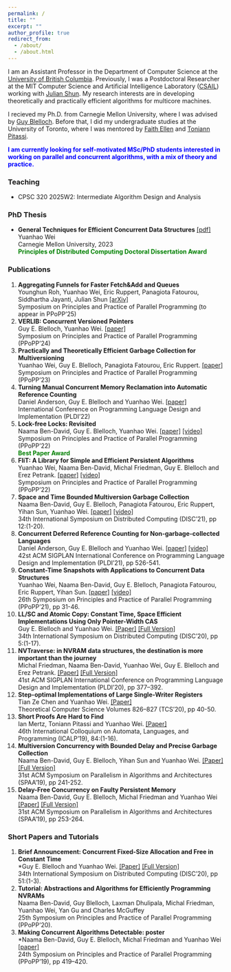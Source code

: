 ```yaml
---
permalink: /
title: ""
excerpt: ""
author_profile: true
redirect_from: 
  - /about/
  - /about.html
---
```


I am an Assistant Professor in the Department of Computer Science at the [University of British Columbia](https://www.ubc.ca/). Previously, I was a Postdoctoral Researcher at the MIT
Computer Science and Artificial Intelligence Laboratory ([CSAIL](https://www.csail.mit.edu/)) working with [Julian Shun](https://people.csail.mit.edu/jshun/). My research interests are in developing theoretically and practically efficient algorithms for multicore machines.

I recieved my Ph.D. from Carnegie Mellon University, where I was advised by [Guy Blelloch](http://www.cs.cmu.edu/~guyb/). Before that, I did my undergraduate studies at the University of Toronto, where I was mentored by [Faith Ellen](https://www.cs.toronto.edu/~faith/) and [Toniann Pitassi](https://www.cs.columbia.edu/~toni/).

<!-- v2: My research interests are in developing high-performance concurrent algorithms for modern computer systems.
My research has focused on designing general, easy-to-use, and efficient techniques for concurrent programming. -->

<!-- My research interests are in developing high-performance algorithms for modern computer systems. -->

<span style="color:blue">**I am currently looking for self-motivated MSc/PhD students interested in working on parallel and concurrent algorithms, with a mix of theory and practice.**</span>

<!-- v1: I am broadly interested in developing theoretically and practically efficient algorithms for modern computer systems.
My current research has focused on designing general, easy-to-use, and efficient techniques for concurrent programming. -->

### Teaching

 - CPSC 320 2025W2: Intermediate Algorithm Design and Analysis

### PhD Thesis

 - **General Techniques for Efficient Concurrent Data Structures** [[pdf]](https://kilthub.cmu.edu/articles/thesis/General_Techniques_for_Efficient_Concurrent_Data_Structures/23739501)\
Yuanhao Wei\
Carnegie Mellon University, 2023\
<span style="color:green">**Principles of Distributed Computing Doctoral Dissertation Award**</span>

### Publications

1. **Aggregating Funnels for Faster Fetch&Add and Queues**\
Younghun Roh, Yuanhao Wei, Eric Ruppert, Panagiota Fatourou, Siddhartha Jayanti, Julian Shun [[arXiv]](https://arxiv.org/abs/2411.14420)\
Symposium on Principles and Practice of Parallel Programming (to appear in PPoPP’25) 
2. **VERLIB: Concurrent Versioned Pointers**\
Guy E. Blelloch, Yuanhao Wei. [[paper]](https://dl.acm.org/doi/10.1145/3627535.3638501)\
Symposium on Principles and Practice of Parallel Programming (PPoPP’24)
3. **Practically and Theoretically Efficient Garbage Collection for Multiversioning**\
Yuanhao Wei, Guy E. Blelloch, Panagiota Fatourou, Eric Ruppert. [[paper]](https://dl.acm.org/doi/abs/10.1145/3572848.3577508)\
Symposium on Principles and Practice of Parallel Programming (PPoPP’23)
4. **Turning Manual Concurrent Memory Reclamation into Automatic Reference Counting**\
Daniel Anderson, Guy E. Blelloch and Yuanhao Wei. [[paper]](https://dl.acm.org/doi/abs/10.1145/3519939.3523730)\
International Conference on Programming Language Design and Implementation (PLDI’22)
5. **Lock-free Locks: Revisited**\
Naama Ben-David, Guy E. Blelloch, Yuanhao Wei. [[paper]](https://dl.acm.org/doi/abs/10.1145/3503221.3508433) [[video]](https://www.youtube.com/watch?v=1bH0yy6Wo4w&ab_channel=PPoPP22)\
Symposium on Principles and Practice of Parallel Programming (PPoPP’22) \
<span style="color:green">**Best Paper Award**</span>
6. **FliT: A Library for Simple and Efficient Persistent Algorithms**\
Yuanhao Wei, Naama Ben-David, Michal Friedman, Guy E. Blelloch and Erez Petrank. [[paper]](https://dl.acm.org/doi/abs/10.1145/3503221.3508436) [[video]](https://www.youtube.com/watch?v=qgBVOUdpx3E&ab_channel=PPoPP22)\
Symposium on Principles and Practice of Parallel Programming (PPoPP’22)
7. **Space and Time Bounded Multiversion Garbage Collection**\
Naama Ben-David, Guy E. Blelloch, Panagiota Fatourou, Eric Ruppert, Yihan Sun, Yuanhao Wei. [[paper]](https://drops.dagstuhl.de/opus/volltexte/2021/14814/) [[video]](https://www.youtube.com/watch?v=mU3JZdvapBc&ab_channel=PODC%E2%80%93DISC) \
34th International Symposium on Distributed Computing (DISC’21), pp 12:(1-20).
8. **Concurrent Deferred Reference Counting for Non-garbage-collected Languages** \
Daniel Anderson, Guy E. Blelloch and Yuanhao Wei. [[paper]](https://dl.acm.org/doi/10.1145/3453483.3454060) [[video]](https://www.pldi21.org/poster_pldi.180.html#tab-extended) \
42st ACM SIGPLAN International Conference on Programming Language Design and Implementation (PLDI’21), pp 526-541.
9. **Constant-Time Snapshots with Applications to Concurrent Data Structures** \
Yuanhao Wei, Naama Ben-David, Guy E. Blelloch, Panagiota Fatourou, Eric Ruppert, Yihan Sun. [[paper]](https://dl.acm.org/doi/10.1145/3437801.3441602) [[video]](https://www.youtube.com/watch?v=k4MoXSuKKAE&ab_channel=PPoPP2021) \
26th Symposium on Principles and Practice of Parallel Programming (PPoPP’21), pp 31-46.
10. **LL/SC and Atomic Copy: Constant Time, Space Efficient Implementations Using Only Pointer-Width CAS**\
Guy E. Blelloch and Yuanhao Wei. [[Paper]](https://drops.dagstuhl.de/opus/volltexte/2020/13083/) [[Full Version]](https://arxiv.org/abs/1911.09671)\
34th International Symposium on Distributed Computing (DISC’20), pp 5:(1-17).
11. **NVTraverse: in NVRAM data structures, the destination is more important than the journey**\
Michal Friedman, Naama Ben-David, Yuanhao Wei, Guy E. Blelloch and Erez Petrank. [[Paper]](https://dl.acm.org/doi/10.1145/3385412.3386031) [[Full Version]](https://arxiv.org/abs/2004.02841)\
41st ACM SIGPLAN International Conference on Programming Language Design and Implementation (PLDI’20), pp 377–392.
12. **Step-optimal Implementations of Large Single-Writer Registers** \
Tian Ze Chen and Yuanhao Wei. [[Paper]](https://www.sciencedirect.com/science/article/pii/S0304397520302103?via%3Dihub)\
Theoretical Computer Science Volumes 826–827 (TCS’20), pp 40-50.
13. **Short Proofs Are Hard to Find**\
Ian Mertz, Toniann Pitassi and Yuanhao Wei. [[Paper]](https://drops.dagstuhl.de/opus/volltexte/2019/10660/)\
46th International Colloquium on Automata, Languages, and Programming (ICALP’19), 84:(1-16).
14. **Multiversion Concurrency with Bounded Delay and Precise Garbage Collection**\
Naama Ben-David, Guy E. Blelloch, Yihan Sun and Yuanhao Wei. [[Paper]](https://dl.acm.org/doi/10.1145/3323165.3323185) [[Full Version]](https://arxiv.org/abs/1803.08617)\
31st ACM Symposium on Parallelism in Algorithms and Architectures (SPAA’19), pp 241-252.
14. **Delay-Free Concurrency on Faulty Persistent Memory**\
Naama Ben-David, Guy E. Blelloch, Michal Friedman and Yuanhao Wei [[Paper]](https://dl.acm.org/doi/10.1145/3323165.3323187) [[Full Version]](https://arxiv.org/abs/1806.04780)\
31st ACM Symposium on Parallelism in Algorithms and Architectures (SPAA’19), pp 253-264.

### Short Papers and Tutorials

1. **Brief Announcement: Concurrent Fixed-Size Allocation and Free in Constant Time** \
*Guy E. Blelloch and Yuanhao Wei. [[Paper]](https://drops.dagstuhl.de/opus/volltexte/2020/13129/) [[Full Version]](https://arxiv.org/abs/2008.04296) \
34th International Symposium on Distributed Computing (DISC’20), pp 51:(1-3).
2. **Tutorial: Abstractions and Algorithms for Efficiently Programming NVRAMs**\
Naama Ben-David, Guy Blelloch, Laxman Dhulipala, Michal Friedman, Yuanhao Wei, Yan Gu and Charles McGuffey\
25th Symposium on Principles and Practice of Parallel Programming (PPoPP’20).
3. **Making Concurrent Algorithms Detectable: poster**\
*Naama Ben-David, Guy E. Blelloch, Michal Friedman and Yuanhao Wei [[paper]](https://dl.acm.org/doi/10.1145/3293883.3299991)\
24th Symposium on Principles and Practice of Parallel Programming (PPoPP’19), pp 419–420.